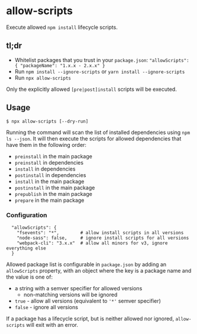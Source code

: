 # allow-scripts

Execute allowed `npm install` lifecycle scripts. 

## tl;dr

- Whitelist packages that you trust in your `package.json`: `"allowScripts": { "packageName": "1.x.x - 2.x.x" }`
- Run `npm install --ignore-scripts` or `yarn install --ignore-scripts`
- Run `npx allow-scripts`

Only the explicitly allowed `[pre|post]install` scripts will be executed.


## Usage

```
$ npx allow-scripts [--dry-run]
```

Running the command will scan the list of installed dependencies using `npm ls --json`. It will then execute the scripts for allowed dependencies that have them in the following order:

- `preinstall` in the main package
- `preinstall` in dependencies
- `install` in dependencies
- `postinstall` in dependencies
- `install` in the main package
- `postinstall` in the main package
- `prepublish` in the main package
- `prepare` in the main package

### Configuration

```
  "allowScripts": {
    "fsevents": "*",        # allow install scripts in all versions
    "node-sass": false,     # ignore install scripts for all versions
    "webpack-cli": "3.x.x"  # allow all minors for v3, ignore everything else
  }
```

Allowed package list is configurable in `package.json` by adding an `allowScripts` property, with an object where the key is a package name and the value is one of:

* a string with a semver specifier for allowed versions
  - non-matching versions will be ignored
* `true` - allow all versions (equivalent to `'*'` semver specifier)
* `false` - ignore all versions

If a package has a lifecycle script, but is neither allowed nor ignored, `allow-scripts` will exit with an error.
